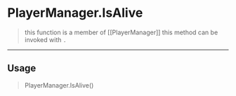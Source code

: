# PlayerManager.IsAlive
> this function is a member of [[PlayerManager]]
> this method can be invoked with `.`
-----
## Usage
> PlayerManager.IsAlive()
